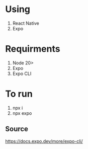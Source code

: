 # Using 
1. React Native
2. Expo

# Requirments
1. Node 20>
2. Expo
3. Expo CLI

# To run
1. npx i
2. npx expo

## Source
https://docs.expo.dev/more/expo-cli/
